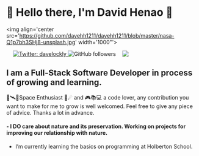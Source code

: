 # 🚀 Hello there, I'm David Henao  🚀

<img align='center src='https://github.com/davehh1211/davehh1211/blob/master/nasa-Q1p7bh3SHj8-unsplash.jpg' width='1000"'>
                                        
<!--![alt text](https://github.com/[username]/[reponame]/blob/[branch]/image.jpg?raw=true)-->


<img align='right' src='https://media.giphy.com/media/YHjUiL0CBdybC/giphy-downsized.gif' width='200"'>

<p align="center">
  <a href="https://twitter.com/davelockly">
    <img alt="Twitter: davelockly" src="https://img.shields.io/twitter/follow/davelockly.svg?style=social" target="_blank" />
  </a>
<img alt="GitHub followers" src="https://img.shields.io/github/followers/davehh1211?label=Follow&style=social">
  
</p>

## I am a Full-Stack Software Developer in process of growing and learning. 
🔭🛰🌌Space Enthusiast 🌠☄ and  🎮📚💻 a code lover, any contribution you want to make for me to grow is well welcomed. Feel free to give any piece of advice. Thanks a lot in advance. 
#### - I DO care about nature and its preservation. Working on projects for improving our relationship with nature. 
- I’m currently learning the basics on programming at Holberton School. 


<!-- <img align='left' src='https://user-images.githubusercontent.com/5713670/87202985-820dcb80-c2b6-11ea-9f56-7ec461c497c3.gif' width='200"'> -->
